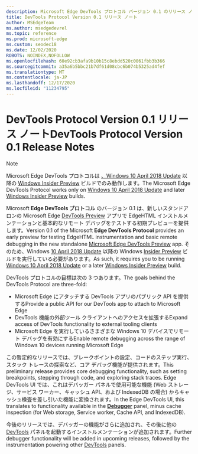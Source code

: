 ```yaml
---
description: Microsoft Edge DevTools プロトコル バージョン 0.1 のリリース ノート
title: DevTools Protocol Version 0.1 リリース ノート
author: MSEdgeTeam
ms.author: msedgedevrel
ms.topic: reference
ms.prod: microsoft-edge
ms.custom: seodec18
ms.date: 12/02/2020
ROBOTS: NOINDEX,NOFOLLOW
ms.openlocfilehash: 60e92cb3afa9b10b15c8ebdd520c0061fbb3b366
ms.sourcegitcommit: a35a6b5bbc21b7df61d08cbc6b074b5325ad4fef
ms.translationtype: MT
ms.contentlocale: ja-JP
ms.lasthandoff: 12/17/2020
ms.locfileid: "11234795"
---
```

# <span data-ttu-id="ccd44-103">DevTools Protocol Version 0.1 リリース ノート</span><span class="sxs-lookup"><span data-stu-id="ccd44-103">DevTools Protocol Version 0.1 Release Notes</span></span>

> [!NOTE]
> <span data-ttu-id="ccd44-104">Microsoft Edge DevTools プロトコルは [、Windows 10 April 2018 Update](https://blogs.windows.com/windowsexperience/2018/04/30/how-to-get-the-windows-10-april-2018-update/#5VXkQMU41CJzZPER.97) 以降の [Windows Insider Preview](https://insider.windows.com/en-us/getting-started/) ビルドでのみ動作します。</span><span class="sxs-lookup"><span data-stu-id="ccd44-104">The Microsoft Edge DevTools Protocol works only on [Windows 10 April 2018 Update](https://blogs.windows.com/windowsexperience/2018/04/30/how-to-get-the-windows-10-april-2018-update/#5VXkQMU41CJzZPER.97) and later [Windows Insider Preview](https://insider.windows.com/en-us/getting-started/) builds.</span></span>

<span data-ttu-id="ccd44-105">Microsoft **Edge DevTools プロトコル** のバージョン 0.1 は、新しいスタンドアロンの Microsoft Edge [DevTools Preview](https://www.microsoft.com/store/p/microsoft-edge-devtools-preview/9mzbfrmz0mnj?activetab=pivot%3aoverviewtab) アプリで EdgeHTML インストルメンテーションと基本的なリモート デバッグをテストする初期プレビューを提供します。</span><span class="sxs-lookup"><span data-stu-id="ccd44-105">Version 0.1 of the Microsoft **Edge DevTools Protocol** provides an early preview for testing EdgeHTML instrumentation and basic remote debugging in the new standalone [Microsoft Edge DevTools Preview](https://www.microsoft.com/store/p/microsoft-edge-devtools-preview/9mzbfrmz0mnj?activetab=pivot%3aoverviewtab) app.</span></span> <span data-ttu-id="ccd44-106">そのため、Windows [10 April 2018 Update](https://blogs.windows.com/windowsexperience/2018/04/30/how-to-get-the-windows-10-april-2018-update/#5VXkQMU41CJzZPER.97) 以降の Windows [Insider Preview](https://insider.windows.com/en-us/getting-started/) ビルドを実行している必要があります。</span><span class="sxs-lookup"><span data-stu-id="ccd44-106">As such, it requires you to be running [Windows 10 April 2018 Update](https://blogs.windows.com/windowsexperience/2018/04/30/how-to-get-the-windows-10-april-2018-update/#5VXkQMU41CJzZPER.97) or a later [Windows Insider Preview](https://insider.windows.com/en-us/getting-started/) build.</span></span>

<span data-ttu-id="ccd44-107">DevTools プロトコルの目標は次の 3 つあります。</span><span class="sxs-lookup"><span data-stu-id="ccd44-107">The goals behind the DevTools Protocol are three-fold:</span></span>

 - <span data-ttu-id="ccd44-108">Microsoft Edge にアタッチする DevTools アプリのパブリック API を提供する</span><span class="sxs-lookup"><span data-stu-id="ccd44-108">Provide a public API for our DevTools app to attach to Microsoft Edge</span></span>
 - <span data-ttu-id="ccd44-109">DevTools 機能の外部ツール クライアントへのアクセスを拡張する</span><span class="sxs-lookup"><span data-stu-id="ccd44-109">Expand access of DevTools functionality to external tooling clients</span></span>
 - <span data-ttu-id="ccd44-110">Microsoft Edge を実行しているさまざまな Windows 10 デバイスでリモート デバッグを有効にする</span><span class="sxs-lookup"><span data-stu-id="ccd44-110">Enable remote debugging across the range of Windows 10 devices running Microsoft Edge</span></span> 

<span data-ttu-id="ccd44-111">この暫定的なリリースでは、ブレークポイントの設定、コードのステップ実行、スタック トレースの探索など、コア デバッグ機能が提供されます。</span><span class="sxs-lookup"><span data-stu-id="ccd44-111">This preliminary release provides core debugging functionality, such as setting breakpoints, stepping through code, and exploring stack traces.</span></span> <span data-ttu-id="ccd44-112">Edge DevTools UI では、これはデバッガー パネルで使用可能な[](../../devtools-guide/debugger.md)機能 (Web ストレージ、サービス ワーカー、キャッシュ API、および IndexedDB の場合) からキャッシュ検査を差し引いた機能に変換されます。</span><span class="sxs-lookup"><span data-stu-id="ccd44-112">In the Edge DevTools UI, this translates to functionality available in the [**Debugger**](../../devtools-guide/debugger.md) panel, minus cache inspection (for Web storage, Service worker, Cache API, and IndexedDB).</span></span> 

<span data-ttu-id="ccd44-113">今後のリリースでは、デバッガーの機能がさらに追加され、その後に他の [DevTools](../index.md) パネルを起動するインストルメンテーションが追加されます。</span><span class="sxs-lookup"><span data-stu-id="ccd44-113">Further debugger functionality will be added in upcoming releases, followed by the instrumentation powering other [DevTools](../index.md) panels.</span></span>
